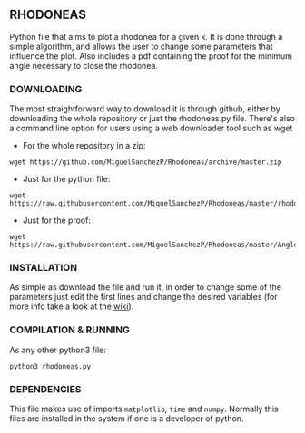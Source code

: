## RHODONEAS
Python file that aims to plot a rhodonea for a given k. It is done through a simple algorithm, and allows the user to change some parameters that influence the plot. Also includes a pdf containing the proof for the minimum angle necessary to close the rhodonea.

### DOWNLOADING
The most straightforward way to download it is through github, either by downloading the whole repository or just the rhodoneas.py file. There's also a command line option for users using a web downloader tool such as wget
* For the whole repository in a zip:
```shell
wget https://github.com/MiguelSanchezP/Rhodoneas/archive/master.zip
```
* Just for the python file:
```shell
wget https://raw.githubusercontent.com/MiguelSanchezP/Rhodoneas/master/rhodoneas.py
```
* Just for the proof:
```shell
wget https://raw.githubusercontent.com/MiguelSanchezP/Rhodoneas/master/Angle%20to%20close%20a%20rhodonea%20curve.pdf
```

### INSTALLATION
As simple as download the file and run it, in order to change some of the parameters just edit the first lines and change the desired variables (for more info take a look at the [wiki](https://github.com/MiguelSanchezP/Rhodoneas/wiki/Home/)).

### COMPILATION & RUNNING
As any other python3 file:
```shell
python3 rhodoneas.py
```

### DEPENDENCIES
This file makes use of imports ```matplotlib```, ```time``` and ```numpy```. Normally this files are installed in the system if one is a developer of python.
